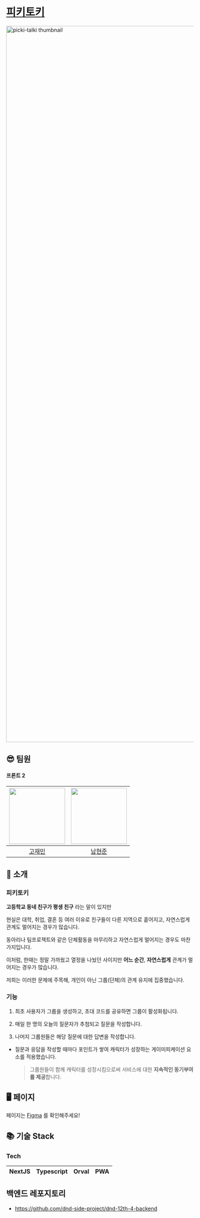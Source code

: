 # [피키토키](https://picki-talki.site)

<img width="1920" alt="picki-talki thumbnail" src="https://github.com/user-attachments/assets/4d365a4c-e823-4d09-9477-5afc57e281cd" />

## 😎 팀원

#### 프론트 2

| <img src="https://github.com/KoJaem.png" width="150" height="150"> | <img src="https://github.com/hyunjun9788.png" width="150" height="150"> |
| :----------------------------------------------------------------: | :---------------------------------------------------------------------: |
|                [고재민](https://github.com/KoJaem)                 |                [남현준](https://github.com/hyunjun9788)                 |

## 🚀 소개

### 피키토키

**고등학교 동네 친구가 평생 친구** 라는 말이 있지만

현실은 대학, 취업, 결혼 등 여러 이유로 친구들이 다른 지역으로 흩어지고, 자연스럽게 관계도 멀어지는 경우가 많습니다.

동아리나 팀프로젝트와 같은 단체활동을 마무리하고 자연스럽게 멀어지는 경우도 마찬가지입니다.

이처럼, 한때는 정말 가까웠고 열정을 나눴던 사이지만 **어느 순간**, **자연스럽게** 관계가 멀어지는 경우가 많습니다.

저희는 이러한 문제에 주목해, 개인이 아닌 그룹(단체)의 관계 유지에 집중했습니다.

### 기능

1. 최초 사용자가 그룹을 생성하고, 초대 코드를 공유하면 그룹이 활성화됩니다.

2. 매일 한 명의 오늘의 질문자가 추첨되고 질문을 작성합니다.

3. 나머지 그룹원들은 해당 질문에 대한 답변을 작성합니다.

- 질문과 응답을 작성할 때마다 포인트가 쌓여 캐릭터가 성장하는 게이미피케이션 요소를 적용했습니다.
  > 그룹원들이 함께 캐릭터를 성장시킴으로써 서비스에 대한 **지속적인 동기부여를 제공**합니다.

## 🖥️ 페이지

페이지는 [Figma](https://www.figma.com/design/kU6cWZCX0dEIFgIGoLaO2J/DND-12-4-hi-fi?node-id=247-854&t=fEXywbXdoce41LKf-0) 를 확인해주세요!

## 📚 기술 Stack

### Tech

| NextJS | Typescript | Orval | PWA |
| ------ | ---------- | ----- | --- |

## 백엔드 레포지토리

- https://github.com/dnd-side-project/dnd-12th-4-backend
